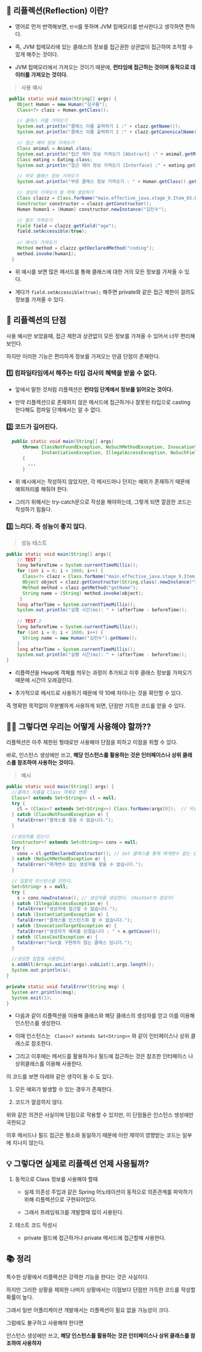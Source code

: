## 🤔 리플렉션(Reflection) 이란?

- 영어로 먼저 번역해보면, `반사`를 뜻하며 JVM 힙메모리를 반사한다고 생각하면 편하다.

- 즉, JVM 힙메모리에 있는 클래스의 정보를 접근권한 상관없이 접근하여 조작할 수 있게 해주는 것이다.

- JVM 힙메모리에서 가져오는 것이기 때문에, **런타임에 접근하는 것이며 동적으로 데이터를 가져오는 것이다.**

> 사용 예시

```java
 public static void main(String[] args) {
    Object Human = new Human("김구름");
    Class<?> clazz = Human.getClass();

    // 클래스 이름 가져오기
    System.out.println("클래스 이름 출력하기 1 :" + clazz.getName());
    System.out.println("클래스 이름 출력하기 2 :" + clazz.getCanonicalName());

    // 접근 제어 정보 가져오기
    Class animal = Animal.class;
    System.out.println("접근 제어 정보 가져오기 [Abstract] :" + animal.getModifiers());
    Class eating = Eating.class;
    System.out.println("접근 제어 정보 가져오기 [Interface] :" + eating.getModifiers());

    // 부모 클래스 정보 가져오기
    System.out.println("부모 클래스 정보 가져오기 : " + Human.getClass().getSuperclass());

    // 생성자 가져오기 및 객체 생성하기
    Class clazzz = Class.forName("main.effective_java.stage_9.Item_65.Human");
    Constructor constructor = clazzz.getConstructor();
    Human human1 = (Human) constructor.newInstance("김민수");

    // 필드 가져오기
    Field field = clazzz.getField("age");
    field.setAccessible(true);
    
    // 메서드 가져오기
    Method method = clazzz.getDeclaredMethod("coding");
    method.invoke(human1);
  }
```

- 위 예시를 보면 많은 메서드를 통해 클래스에 대한 거의 모든 정보를 가져올 수 있다.

- 게다가 `field.setAccessible(true);` 해주면 private와 같은 접근 제한이 걸려도 정보를 가져올 수 있다.


## 🫨 리플렉션의 단점

사용 예시만 보았을때, 접근 제한과 상관없이 모든 정보를 가져올 수 있어서 너무 편리해 보인다.

하지만 이러한 기능은 편리하게 정보를 가져오는 만큼 단점이 존재한다.

### 1️⃣ 컴파일타임에서 해주는 타입 검사의 혜택을 받을 수 없다.

- 앞에서 말한 것처럼 리플렉션은 **런타임 단계에서 정보를 읽어오는 것이다.**

- 만약 리플렉션으로 존재하지 않은 메서드에 접근하거나 잘못된 타입으로 casting 한다해도 컴파일 단계에서는 알 수 없다.

### 2️⃣ 코드가 길어진다.

```java
  public static void main(String[] args)
      throws ClassNotFoundException, NoSuchMethodException, InvocationTargetException, 
             InstantiationException, IllegalAccessException, NoSuchFieldException 
      {
        ...
      }
```

- 위 예시에서는 작성하지 않았지만, 각 메서드마나 던지는 예외가 존재하기 때문에 예외처리를 해줘야 한다.

- 그러기 위해서는 try-catch문으로 작성을 해야하는데, 그렇게 되면 깔끔한 코드는 작성하기 힘들다.

### 3️⃣  느리다. 즉 성능이 좋지 않다.

> 성능 테스트

```java
public static void main(String[] args){
    // TEST 1
    long beforeTime = System.currentTimeMillis();
    for (int i = 0; i < 1000; i++) {
      Class<?> clazz = Class.forName("main.effective_java.stage_9.Item_65.Human");
      Object object = clazz.getConstructor(String.class).newInstance("김민수");
      Method method = clazz.getMethod("getName");
      String name = (String) method.invoke(object);
     }
    long afterTime = System.currentTimeMillis();
    System.out.println("실행 시간(ms): " + (afterTime - beforeTime));       // 실행 시간(ms): 10
    
    // TEST 2
    long beforeTime = System.currentTimeMillis();
    for (int i = 0; i < 1000; i++) {
      String name = new Human("김민수").getName();
    }
    long afterTime = System.currentTimeMillis();
    System.out.println("실행 시간(ms): " + (afterTime - beforeTime));       // 실행 시간(ms): 1
}
```

- 리플렉션을 Heap에 객체를 띄우는 과정이 추가되고 이후 클래스 정보를 가져오기 때문에 시간이 오래걸린다.

- 추가적으로 메서드로 사용하기 때문에 약 10배 차이나는 것을 확인할 수 있다.

즉 명확한 목적없이 무분별하게 사용하게 되면, 단점만 가득한 코드를 얻을 수 있다.

## 💁‍♂️ 그렇다면 우리는 어떻게 사용해야 할까??

리플렉션은 아주 제한된 형태로만 사용해야 단점을 피하고 이점을 취할 수 있다.

바로, 인스턴스 생성에만 쓰고, **해당 인스턴스를 활용하는 것은 인터페이스나 상위 클래스를 참조하여 사용하는 것이다.**

> 예시

```java
public static void main(String[] args) { 
  //클래스 이름을 Class 객체로 변환
  Class<? extends Set<String>> cl = null; 
  try { 
    cl = (Class<? extends Set<String>>) Class.forName(args[0]);  // 비검사 형변환 
  } catch (ClassNotFoundException e) {      
    fatalError("클래스를 찾을 수 없습니다.");
  }

  //생성자를 얻는다.
  Constructor<? extends Set<String>> cons = null;
  try {
    cons = cl.getDeclaredConstructor(); // Set 클래스를 통해 매개변수 없는 생성자를 찾아 얻는다.
  } catch (NoSuchMethodException e) {
    fatalError("매개변수 없는 생성자를 찾을 수 없습니다.");
  }

  // 집합의 인스턴스를 만든다.
  Set<String> s = null;
  try {
    s = cons.newInstance(); // 생성자를 생성한다. (HashSet의 생성자)
  } catch (IllegalAccessException e) {
    fatalError("생성자에 접근할 수 없습니다.");
  } catch (InstantiationException e) {
    fatalError("클래스를 인스턴스화 할 수 없습니다.");
  } catch (InvocationTargetException e) {
    fatalError("생성자가 예외를 던졌습니다 : " + e.getCause());
  } catch (ClassCastException e) {
    fatalError("Set을 구현하지 않는 클래스 입니다.");
  }

  //생성한 집합을 사용한다.
  s.addAll(Arrays.asList(args).subList(1,args.length));
  System.out.println(s);
}

private static void fatalError(String msg) {
  System.err.println(msg);
  System.exit(1);
}
```

- 다음과 같이 리플렉션을 이용해 클래스와 해당 클래스의 생성자를 얻고 이를 이용해 인스턴스를 생성한다.

- 이때 인스턴스는 ` Class<? extends Set<String>>` 와 같이 인터페이스나 상위 클래스로 참조한다.

- 그리고 이후에는 메서드를 활용하거나 필드에 접근하는 것은 참조한 인터페이스 나 상위클래스를 이용해 사용한다.

이 코드를 보면 아래와 같은 생각이 들 수 도 있다.

1. 모든 예외가 발생할 수 있는 경우가 존재한다.

2. 코드가 깔끔하지 않다.

위와 같은 의견은 사실이며 단점으로 작용할 수 있지만, 이 단점들은 인스턴스 생성에만 국한되고

이후 메서드나 필드 접근은 평소와 동일하기 때문에 이런 제약이 영향받는 코드는 일부에 지나지 않는다.


## 💡  그렇다면 실제로  리플렉션 언제 사용될까?

1. 동적으로 Class 정보를 사용해야 할때

   - 실제 의존성 주입과 같은 Spring 어노테이션이 동적으로 의존관계를 파악하기 위해 리플렉션으로 구현되어있다.
   
   - 그래서 프레임워크를 개발할때 많이 사용된다.
 
2. 테스트 코드 작성시

   - private 필드에 접근하거나 private 메서드에 접근할때 사용한다.
 

## 📚 정리

특수한 상황에서 리플렉션은 강력한 기능을 한다는 것은 사실이다.

하지만 그러한 상황을 제외한 나머지 상황에서는 이점보다 단점만 가득한 코드를 작성할 확률이 높다.

그래서 일반 어플리케이션 개발에서는 리플렉션이 필요 없을 가능성이 크다.

그럼에도 불구하고 사용해야 한다면 

인스턴스 생성에만 쓰고, **해당 인스턴스를 활용하는 것은 인터페이스나 상위 클래스를 참조하여 사용하자**














